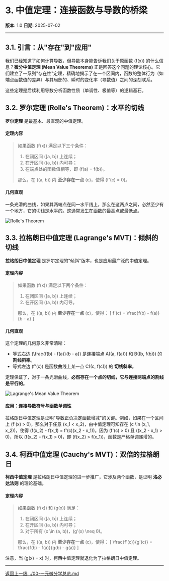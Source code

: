 # 3. 中值定理：连接函数与导数的桥梁

**版本**: 1.0
**日期**: 2025-07-02

---

## 3.1. 引言：从"存在"到"应用"

我们已经知道了如何计算导数，但导数本身能告诉我们关于原函数 \(f(x)\) 的什么信息？**微分中值定理 (Mean Value Theorems)** 正是回答这个问题的理论核心。它们建立了一系列"存在性"定理，精确地揭示了在一个区间内，函数的整体行为（如端点函数值的差异）与其局部的、瞬时的变化率（导数值）之间的深刻联系。

这些定理是后续利用导数分析函数性质（单调性、极值等）的逻辑基石。

## 3.2. 罗尔定理 (Rolle's Theorem)：水平的切线

**罗尔定理** 是最基本、最直观的中值定理。

#### 定理内容
> 如果函数 \(f(x)\) 满足以下三个条件：
> 1.  在闭区间 \([a, b]\) 上连续；
> 2.  在开区间 \((a, b)\) 内可导；
> 3.  在端点处的函数值相等，即 \(f(a) = f(b)\)。
>
> 那么，在 \((a, b)\) 内 **至少存在一点** \(c\)，使得 \(f'(c) = 0\)。

#### 几何直观
一条光滑的曲线，如果其两端点在同一水平线上，那么在这两点之间，必然至少有一个地方，它的切线是水平的。这通常发生在函数的最高点或最低点。

![Rolle's Theorem](https://upload.wikimedia.org/wikipedia/commons/thumb/1/10/Satz_von_Rolle.svg/400px-Satz_von_Rolle.svg.png)

## 3.3. 拉格朗日中值定理 (Lagrange's MVT)：倾斜的切线

**拉格朗日中值定理** 是罗尔定理的"倾斜"版本，也是应用最广泛的中值定理。

#### 定理内容
> 如果函数 \(f(x)\) 满足以下两个条件：
> 1.  在闭区间 \([a, b]\) 上连续；
> 2.  在开区间 \((a, b)\) 内可导。
>
> 那么，在 \((a, b)\) 内 **至少存在一点** \(c\)，使得：
> \[ f'(c) = \frac{f(b) - f(a)}{b - a} \]

#### 几何直观
这个定理的几何意义非常清晰：
*   等式右边 \(\frac{f(b) - f(a)}{b - a}\) 是连接端点 A\((a, f(a))\) 和 B\((b, f(b))\) 的 **割线斜率**。
*   等式左边 \(f'(c)\) 是函数曲线上某一点 C\((c, f(c))\) 的 **切线斜率**。

定理保证了，对于一条光滑曲线，**必然存在一个点的切线，它与连接两端点的割线是平行的**。

![Lagrange's Mean Value Theorem](https://upload.wikimedia.org/wikipedia/commons/thumb/e/e5/Mittelwertsatz.svg/400px-Mittelwertsatz.svg.png)

#### 应用：连接导数符号与函数单调性
拉格朗日中值定理是证明"导数正负决定函数增减"的关键。例如，如果在一个区间上 \(f'(x) > 0\)，那么对于任意 \(x_1 < x_2\)，由中值定理可知存在 \(c \in (x_1, x_2)\)，使得 \(f(x_2) - f(x_1) = f'(c)(x_2 - x_1)\)。因为 \(f'(c) > 0\) 且 \((x_2 - x_1) > 0\)，所以 \(f(x_2) - f(x_1) > 0\)，即 \(f(x_2) > f(x_1)\)，函数是严格单调递增的。

## 3.4. 柯西中值定理 (Cauchy's MVT)：双倍的拉格朗日

**柯西中值定理** 是拉格朗日中值定理的进一步推广，它涉及两个函数，是证明 **洛必达法则** 的理论基础。

#### 定理内容
> 如果函数 \(f(x)\) 和 \(g(x)\) 满足：
> 1.  在闭区间 \([a, b]\) 上连续；
> 2.  在开区间 \((a, b)\) 内可导；
> 3.  对于所有 \(x \in (a, b)\)，\(g'(x) \neq 0\)。
>
> 那么，在 \((a, b)\) 内 **至少存在一点** \(c\)，使得：
> \[ \frac{f'(c)}{g'(c)} = \frac{f(b) - f(a)}{g(b) - g(a)} \]

注意，当 \(g(x) = x\) 时，柯西中值定理就退化为了拉格朗日中值定理。

---
[返回上一级: ./00-一元微分学总览.md](./00-一元微分学总览.md) 